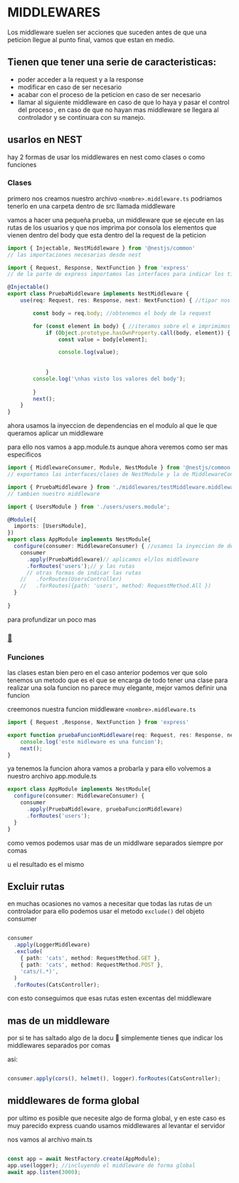 # MIDDLEWARES

Los middleware suelen ser acciones que suceden antes de que una peticion llegue al punto final, vamos que estan en medio.

## Tienen que tener una serie de caracteristicas:
- poder acceder a la request y a la response
- modificar en caso de ser necesario
- acabar con el proceso de la peticion en caso de ser necesario
- llamar al siguiente middleware en caso de que lo haya y pasar el control del proceso , en caso de que no hayan mas middleware se llegara al controlador y se continuara con su manejo.

## usarlos en NEST

hay 2 formas de usar los middlewares en nest como clases o como funciones

### Clases

primero nos creamos nuestro archivo `<nombre>.middleware.ts` podriamos tenerlo en una carpeta dentro de src llamada middleware

vamos a hacer una pequeña prueba, un middleware que se ejecute en las rutas de los usuarios y que nos imprima por consola los elementos que vienen dentro del body que esta dentro del la request de la peticion

```typescript
import { Injectable, NestMiddleware } from '@nestjs/common' 
// las importaciones necesarias desde nest

import { Request, Response, NextFunction } from 'express'
// de la parte de express importamos las interfaces para indicar los tipos de objetos

@Injectable()
export class PruebaMiddleware implements NestMiddleware {
    use(req: Request, res: Response, next: NextFunction) { //tipar nos ayuda mucho para saber como esta conformado cada objeto

        const body = req.body; //obtenemos el body de la request

        for (const element in body) { //iteramos sobre el e imprimimos los valores
            if (Object.prototype.hasOwnProperty.call(body, element)) {
                const value = body[element];

                console.log(value);
                
                
            }
        console.log('\nhas visto los valores del body');
        
        }
        next();
    }
}
```

ahora usamos la inyeccion de dependencias en el modulo al que le que queramos aplicar un middleware

para ello nos vamos a app.module.ts aunque ahora veremos como ser mas especificos

```typescript
import { MiddlewareConsumer, Module, NestModule } from '@nestjs/common';
// exportamos las interfaces/clases de NestModule y la de MiddlewareConsumer

import { PruebaMiddleware } from './middlewares/testMiddleware.middleware';
// tambien nuestro middleware

import { UsersModule } from './users/users.module';

@Module({
  imports: [UsersModule],
})
export class AppModule implements NestModule{
  configure(consumer: MiddlewareConsumer) { //usamos la inyeccion de dependencias
    consumer
      .apply(PruebaMiddleware)// aplicamos el/los middleware
      .forRoutes('users');// y las rutas
      // otras formas de indicar las rutas
    //   .forRoutes(UsersController)
    //   .forRoutes({path: 'users', method: RequestMethod.All })
  }
  
}

```

para profundizar un poco mas 
### [👀](https://docs.nestjs.com/middleware#applying-middleware)

### Funciones 

las clases estan bien pero en el caso anterior podemos ver que solo tenemos un metodo que es el que se encarga de todo tener una clase para realizar una sola funcion no parece muy elegante, mejor vamos definir una funcion

creemonos nuestra funcion middleware `<nombre>.middleware.ts`

```typescript
import { Request ,Response, NextFunction } from 'express'

export function pruebaFuncionMiddleware(req: Request, res: Response, next: NextFunction){
    console.log('este midleware es una funcion');
    next();
}
```

ya tenemos la funcion ahora vamos a probarla y para ello volvemos a nuestro archivo app.module.ts

```typescript
export class AppModule implements NestModule{
  configure(consumer: MiddlewareConsumer) {
    consumer
      .apply(PruebaMiddleware, pruebaFuncionMiddleware)
      .forRoutes('users');
  }
}
```

como vemos podemos usar mas de un middlware separados siempre por comas

u el resultado es el mismo


## Excluir rutas

en muchas ocasiones no vamos a necesitar que todas las rutas de un controlador para ello podemos usar el metodo `exclude()` del objeto consumer

```typescript

consumer
  .apply(LoggerMiddleware)
  .exclude(
    { path: 'cats', method: RequestMethod.GET },
    { path: 'cats', method: RequestMethod.POST },
    'cats/(.*)',
  )
  .forRoutes(CatsController);

```

con esto conseguimos que esas rutas esten excentas del middleware

## mas de un middleware

por si te has saltado algo de la docu :name_badge:
simplemente tienes que indicar los middlewares separados por comas

asi:

```typescript

consumer.apply(cors(), helmet(), logger).forRoutes(CatsController);

```

## middlewares de forma global

por ultimo es posible que necesite algo de forma global, y en este caso es muy parecido  express cuando  usamos middlewares al levantar el servidor

nos vamos al archivo main.ts

```typescript

const app = await NestFactory.create(AppModule);
app.use(logger); //incluyendo el middleware de forma global
await app.listen(3000);

```

